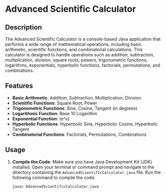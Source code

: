 # Advanced Scientific Calculator

## Description

The Advanced Scientific Calculator is a console-based Java application that performs a wide range of mathematical operations, including basic arithmetic, scientific functions, and combinatorial calculations. This calculator is designed to handle operations such as addition, subtraction, multiplication, division, square roots, powers, trigonometric functions, logarithms, exponentials, hyperbolic functions, factorials, permutations, and combinations.

## Features

- **Basic Arithmetic**: Addition, Subtraction, Multiplication, Division
- **Scientific Functions**: Square Root, Power
- **Trigonometric Functions**: Sine, Cosine, Tangent (in degrees)
- **Logarithmic Function**: Base 10 Logarithm
- **Exponential Function**: \(e^x\)
- **Hyperbolic Functions**: Hyperbolic Sine, Hyperbolic Cosine, Hyperbolic Tangent
- **Combinatorial Functions**: Factorials, Permutations, Combinations

## Usage

1. **Compile the Code**: Make sure you have Java Development Kit (JDK) installed. Open your terminal or command prompt and navigate to the directory containing the `AdvancedScientificCalculator.java` file. Run the following command to compile the code:
   
   ```bash
   javac AdvancedScientificCalculator.java
